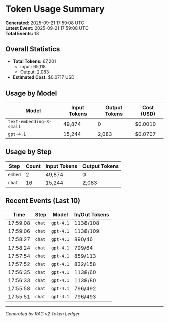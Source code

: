 # Token Usage Summary

**Generated:** 2025-09-21 17:59:08 UTC  
**Latest Event:** 2025-09-21 17:59:08 UTC  
**Total Events:** 18

## Overall Statistics

- **Total Tokens:** 67,201
  - Input: 65,118
  - Output: 2,083
- **Estimated Cost:** $0.0717 USD

## Usage by Model

| Model | Input Tokens | Output Tokens | Cost (USD) |
|-------|-------------|---------------|------------|
| `text-embedding-3-small` | 49,874 | 0 | $0.0010 |
| `gpt-4.1` | 15,244 | 2,083 | $0.0707 |

## Usage by Step

| Step | Count | Input Tokens | Output Tokens |
|------|-------|-------------|---------------|
| `embed` | 2 | 49,874 | 0 |
| `chat` | 16 | 15,244 | 2,083 |

## Recent Events (Last 10)

| Time | Step | Model | In/Out Tokens |
|------|------|-------|---------------|
| 17:59:08 | `chat` | `gpt-4.1` | 1138/108 |
| 17:59:06 | `chat` | `gpt-4.1` | 1138/109 |
| 17:58:27 | `chat` | `gpt-4.1` | 890/46 |
| 17:58:24 | `chat` | `gpt-4.1` | 799/64 |
| 17:57:54 | `chat` | `gpt-4.1` | 859/113 |
| 17:57:52 | `chat` | `gpt-4.1` | 832/158 |
| 17:56:35 | `chat` | `gpt-4.1` | 1138/60 |
| 17:56:33 | `chat` | `gpt-4.1` | 1138/80 |
| 17:55:58 | `chat` | `gpt-4.1` | 796/492 |
| 17:55:51 | `chat` | `gpt-4.1` | 796/493 |

---
*Generated by RAG v2 Token Ledger*

